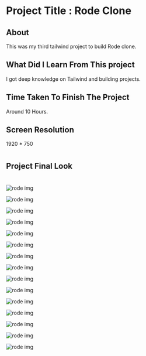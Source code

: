 # Project Title : Rode Clone

## About 

This was my third tailwind project to build Rode clone.

## What Did I Learn From This project

I got deep knowledge on Tailwind and building projects.

## Time Taken To Finish The Project

Around 10 Hours.

## Screen Resolution

1920 * 750

#

## Project Final Look

#

![rode img](./screenshots/screen1.png)

![rode img](./screenshots/screen2.png)

![rode img](./screenshots/screen3.png)

![rode img](./screenshots/screen4.png)

![rode img](./screenshots/screen5.png)

![rode img](./screenshots/screen6.png)

![rode img](./screenshots/screen7.png)

![rode img](./screenshots/screen8.png)

![rode img](./screenshots/mob1.png)

![rode img](./screenshots/mob2.png)

![rode img](./screenshots/mob3.png)

![rode img](./screenshots/mob4.png)

![rode img](./screenshots/mob5.png)

![rode img](./screenshots/mob6.png)

![rode img](./screenshots/mob7.png)




